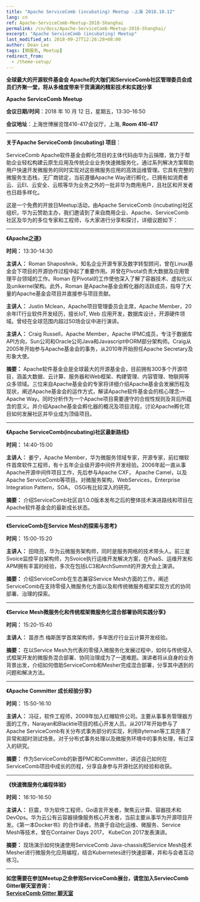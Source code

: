 ```yaml
---
title: "Apache ServiceComb (incubating) Meetup -上海 2018.10.12"
lang: cn
ref: Apache-ServiceComb-Meetup-2018-Shanghai
permalink: /cn/docs/Apache-ServiceComb-Meetup-2018-Shanghai/
excerpt: "Apache ServiceComb (incubating) Meetup"
last_modified_at: 2018-09-27T12:26:28+08:00
author: Dean Lee
tags: [微服务, Meetup]
redirect_from:
  - /theme-setup/
---
```


**全球最大的开源软件基金会 Apache的大咖们和ServiceComb社区管理委员会成员们齐聚一堂，将从多维度带来干货满满的精彩技术和实践分享**

**Apache ServiceComb Meetup**  

**会议日期/时间**：2018 年 10 月 12 日，星期五，13:30–16:50

**会议地址**：上海世博展览馆416-417会议厅，上海, **Room 416-417**

****    


**关于Apache ServiceComb (incubating) 项目**：

ServiceComb Apache软件基金会孵化项目的主体代码由华为云捐赠，致力于帮助企业轻松构建云原生应用及传统企业业务快速微服务化，通过系列解决方案帮助用户快速开发微服务的同时实现对这些微服务应用的高效运维管理。它具有完整的微服务生态栈，无厂商锁定，当前遵循Apache Way进行孵化，已拥有如消费者云、云EI、云安全、云核等华为业务之外的一批非华为商用用户，且社区和开发者也日趋多样化。

这是一个免费的开放日Meetup活动，由Apache ServiceComb (incubating)社区组织，华为云赞助主办，我们邀请到了来自商用企业、Apache、ServiceComb社区及华为的多位专家和工程师，与大家进行分享和探讨，详细议题如下：    


---
**《Apache之道》**    

**时间：** 13:30-14:30

**主讲人：** Roman Shaposhnik，知名企业开源专家及数字转型顾问，曾在Linux基金会下项目的开源协作过程中起了重要作用。并曾在Pivotal负责大数据及应用管理平台领域的工作。Roman 在Pivotal的工作使他深入了解了容器技术、虚拟化以及unikernel架构。此外，Roman 是Apache基金会孵化器的活跃成员，指导了大量的Apache基金会项目并直接参与项目贡献。         

**主讲人：** Justin Mclean，Apache项目管理委员会主席，Apache Member，20余年IT行业软件开发经历，擅长IoT, Web 应用开发，数据库设计，开源硬件领域。曾经在全球范围内超过50场会议中进行演讲。  

**主讲人：** Craig Russell，Apache Member，Apache IPMC成员，专注于数据库API方向，Sun公司和Oracle公司Java和Javascript中ORM部分架构师。Craig从2005年开始参与Apache基金会的事务，从2010年开始担任Apache Secretary及形象大使。       

**摘要：** Apache软件基金会是全球最大的开源基金会，目前拥有300多个开源项目，涵盖大数据、云计算、服务器和Web框架、构建管理、内容管理、物联网等众多领域。三位来自Apache基金会的专家将详细介绍Apache基金会发展历程及现状，阐述Apache基金会的运作方式，解读Apache软件基金会的核心理念—Apache Way。同时分析作为一个Apache项目需要遵守的合规性规则及背后所蕴含的意义。并介绍Apache基金会孵化器的概况及项目流程，讨论Apache孵化项目如何发展社区并毕业成为顶级项目。

---
**《Apache ServiceComb(incubating)社区最新路线》**     

**时间：** 14:40-15:00

**主讲人：** 姜宁，Apache Member，华为微服务领域专家，开源专家，前红帽软件首席软件工程师，有十五年企业级开源中间件开发经验。2006年起一直从事Apache开源中间件项目工作，先后参与Apache CXF， Apache Camel，以及Apache ServiceComb等项目。对微服务架构，WebServices，Enterprise Integration Pattern，SOA， OSGi有比较深入的研究。      

**摘要：** 介绍ServiceComb社区自1.0.0版本发布之后的整体技术演进路线和项目在Apache软件基金会的最新成长状态。    


---        
**《ServiceComb在Service Mesh的探索与思考》**     

**时间：** 15:00-15:20

**主讲人：** 田晓亮，华为云微服务架构师，同时是服务网格的技术带头人。前三星Svoice监控平台架构师，为Svoice执行运维开发解决方案，在PaaS、运维开发和 APM拥有丰富的经验，多次在包括LC3和ArchSummit的开源大会上演讲。      

**摘要：** 介绍ServiceComb在生态兼容Service Mesh方面的工作，阐述ServiceComb在支持零侵入微服务化方面以及和传统微服务框架实现方式的协同部署、治理的探索。    

---
**《Service Mesh微服务化和传统框架微服务化混合部署协同实践分享》**

**时间：** 15:20-15:40

**主讲人：** 苗彦杰 梅斯医学首席架构师，多年医疗行业云计算开发经验。

**摘要：** 在以Service Mesh为代表的零侵入微服务化发展过程中，如何与传统侵入式框架开发的微服务混合部署、协同治理成为了一道难题。演讲者将从自身的业务背景出发，介绍如何借助ServiceComb和Mesher完成混合部署，分享其中遇到的问题和解决方法。

---
**《Apache Committer 成长经验分享》**

**时间：** 15:50-16:10

**主讲人：** 冯征，软件工程师，2009年加入红帽软件公司。主要从事事务管理器方面的工作，Narayan和Blacktie项目的核心开发人员。从2017年开始参与了Apache ServiceComb有关分布式事务部分的实现，利用Byteman等工具完善了异常和超时测试场景。对于分布式事务处理以及微服务环境中的事务处理，有过深入的研究。

**摘要：** 作为ServiceComb的新晋PMC和Committer，讲述自己如何在ServiceComb项目中成长的历程，分享自身参与开源社区的经验和收获。

---
**《快速微服务化编程体验》**

**时间：** 16:10-16:50

**主讲人：** 巨震，华为软件工程师，Go语言开发者，聚焦云计算、容器技术和DevOps。华为云公有云容器镜像服务核心开发者，当前主要从事华为开源项目开发。《第一本Docker书》的合作译者。热衷于自动化运维、微服务、Service Mesh等技术，曾在Container Days 2017， KubeCon 2017发表演讲。

**摘要：** 现场演示如何快速使用ServiceComb Java-chassis和Service Mesh技术Mesher进行微服务化应用编程，结合Kubernetes进行快速部署，并和与会者互动练习。

---
**如您需要在参加Meetup之余参观ServiceComb展台，请您加入ServiecComb Gitter聊天室咨询：**     
**[ServiceComb Gitter 聊天室](https://gitter.im/ServiceCombUsers/Lobby)**
